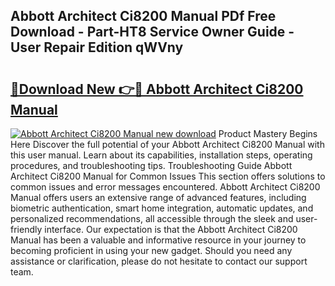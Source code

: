 ## Abbott Architect Ci8200 Manual PDf Free Download - Part-HT8 Service Owner Guide - User Repair Edition qWVny

# <h2><a href="http://bc26304.oget.top/?id=Abbott+Architect+Ci8200+Manual">🔗Download New 👉🔴 Abbott Architect Ci8200 Manual</a></h2>

[![Abbott Architect Ci8200 Manual new download](https://i.imgur.com/5g1atiW.png)](http://bc26304.oget.top/?id=Abbott+Architect+Ci8200+Manual)
Product Mastery Begins Here Discover the full potential of your Abbott Architect Ci8200 Manual with this user manual. Learn about its capabilities, installation steps, operating procedures, and troubleshooting tips. Troubleshooting Guide Abbott Architect Ci8200 Manual for Common Issues This section offers solutions to common issues and error messages encountered. Abbott Architect Ci8200 Manual offers users an extensive range of advanced features, including biometric authentication, smart home integration, automatic updates, and personalized recommendations, all accessible through the sleek and user-friendly interface. Our expectation is that the Abbott Architect Ci8200 Manual has been a valuable and informative resource in your journey to becoming proficient in using your new gadget. Should you need any assistance or clarification, please do not hesitate to contact our support team.
